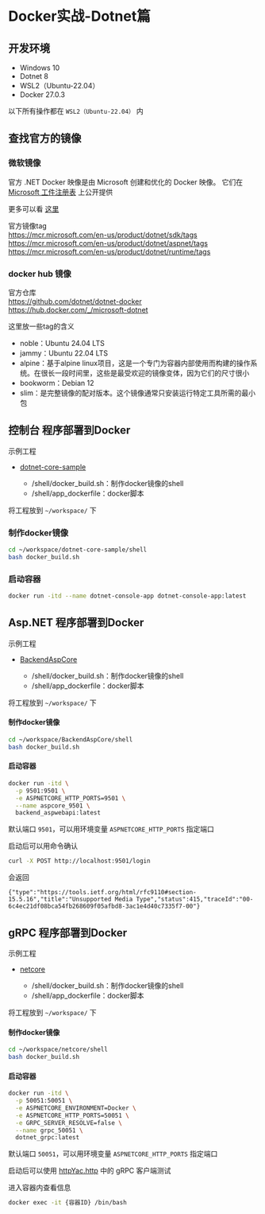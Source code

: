 # Docker实战-Dotnet篇

## 开发环境
- Windows 10
- Dotnet 8
- WSL2（Ubuntu-22.04）
- Docker 27.0.3

以下所有操作都在 ``WSL2（Ubuntu-22.04）`` 内

## 查找官方的镜像

### 微软镜像

官方 .NET Docker 映像是由 Microsoft 创建和优化的 Docker 映像。 它们在 [Microsoft 工件注册表](https://mcr.microsoft.com/) 上公开提供

更多可以看 [这里](https://learn.microsoft.com/zh-cn/dotnet/architecture/microservices/net-core-net-framework-containers/official-net-docker-images)

官方镜像tag  
https://mcr.microsoft.com/en-us/product/dotnet/sdk/tags  
https://mcr.microsoft.com/en-us/product/dotnet/aspnet/tags  
https://mcr.microsoft.com/en-us/product/dotnet/runtime/tags  

### docker hub 镜像

官方仓库  
https://github.com/dotnet/dotnet-docker  
https://hub.docker.com/_/microsoft-dotnet  

这里放一些tag的含义
 - noble：Ubuntu 24.04 LTS
 - jammy：Ubuntu 22.04 LTS
 - alpine：基于alpine linux项目，这是一个专门为容器内部使用而构建的操作系统。在很长一段时间里，这些是最受欢迎的镜像变体，因为它们的尺寸很小
 - bookworm：Debian 12
 - slim：是完整镜像的配对版本。这个镜像通常只安装运行特定工具所需的最小包


## 控制台 程序部署到Docker

示例工程
 - [dotnet-core-sample](../Dotnet/dotnet-core-sample/)

     - /shell/docker_build.sh：制作docker镜像的shell
     - /shell/app_dockerfile：docker脚本

将工程放到 ``~/workspace/`` 下

### 制作docker镜像
```bash
cd ~/workspace/dotnet-core-sample/shell
bash docker_build.sh
```

### 启动容器
```bash
docker run -itd --name dotnet-console-app dotnet-console-app:latest
```

## Asp.NET 程序部署到Docker

示例工程
 - [BackendAspCore](../Framework/BackendAspCore/)

     - /shell/docker_build.sh：制作docker镜像的shell
     - /shell/app_dockerfile：docker脚本

将工程放到 ``~/workspace/`` 下

#### 制作docker镜像
```bash
cd ~/workspace/BackendAspCore/shell
bash docker_build.sh
```

#### 启动容器
```bash
docker run -itd \
  -p 9501:9501 \
  -e ASPNETCORE_HTTP_PORTS=9501 \
  --name aspcore_9501 \
  backend_aspwebapi:latest
```

默认端口 ``9501``，可以用环境变量 ``ASPNETCORE_HTTP_PORTS`` 指定端口

启动后可以用命令确认
```bash
curl -X POST http://localhost:9501/login
```
会返回
```
{"type":"https://tools.ietf.org/html/rfc9110#section-15.5.16","title":"Unsupported Media Type","status":415,"traceId":"00-6c4ec21df08bca54fb268609f05afbd8-3ac1e4d40c7335f7-00"}
```

## gRPC 程序部署到Docker

示例工程
 - [netcore](../Go/Grpc/netcore/)

     - /shell/docker_build.sh：制作docker镜像的shell
     - /shell/app_dockerfile：docker脚本

将工程放到 ``~/workspace/`` 下

#### 制作docker镜像
```bash
cd ~/workspace/netcore/shell
bash docker_build.sh
```

#### 启动容器
```bash
docker run -itd \
  -p 50051:50051 \
  -e ASPNETCORE_ENVIRONMENT=Docker \
  -e ASPNETCORE_HTTP_PORTS=50051 \
  -e GRPC_SERVER_RESOLVE=false \
  --name grpc_50051 \
  dotnet_grpc:latest
```

默认端口 ``50051``，可以用环境变量 ``ASPNETCORE_HTTP_PORTS`` 指定端口

启动后可以使用 [httpYac.http](../DevTool/httpYac.http) 中的 gRPC 客户端测试

进入容器内查看信息
```bash
docker exec -it {容器ID} /bin/bash
```
